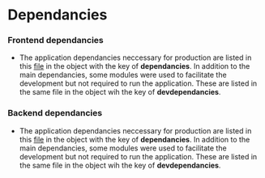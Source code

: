 # Dependancies

### Frontend dependancies

- The application dependancies neccessary for production are listed in this [file](https://github.com/ayahia1/Udagram/blob/master/udagram/udagram-api/package.json) in the object with the key of **dependancies**. In addition to the main dependancies, some modules were used to facilitate the development but not required to run the application. These are listed in the same file in the object wih the key of **devdependancies**.

### Backend dependancies

- The application dependancies neccessary for production are listed in this [file](https://github.com/ayahia1/Udagram/blob/master/udagram/udagram-frontend/package.json) in the object with the key of **dependancies**. In addition to the main dependancies, some modules were used to facilitate the development but not required to run the application. These are listed in the same file in the object wih the key of **devdependancies**.
